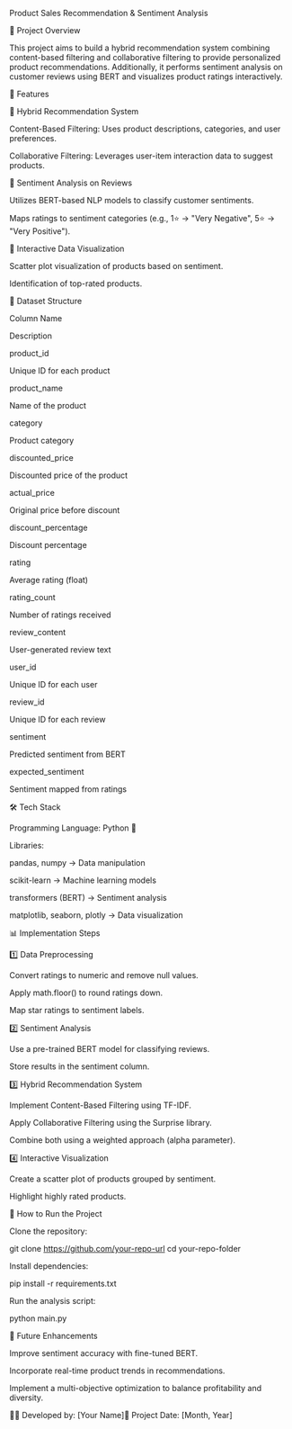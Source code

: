 Product Sales Recommendation & Sentiment Analysis

📌 Project Overview

This project aims to build a hybrid recommendation system combining content-based filtering and collaborative filtering to provide personalized product recommendations. Additionally, it performs sentiment analysis on customer reviews using BERT and visualizes product ratings interactively.

🚀 Features

🔹 Hybrid Recommendation System

Content-Based Filtering: Uses product descriptions, categories, and user preferences.

Collaborative Filtering: Leverages user-item interaction data to suggest products.

🔹 Sentiment Analysis on Reviews

Utilizes BERT-based NLP models to classify customer sentiments.

Maps ratings to sentiment categories (e.g., 1⭐ → "Very Negative", 5⭐ → "Very Positive").

🔹 Interactive Data Visualization

Scatter plot visualization of products based on sentiment.

Identification of top-rated products.

📂 Dataset Structure

Column Name

Description

product_id

Unique ID for each product

product_name

Name of the product

category

Product category

discounted_price

Discounted price of the product

actual_price

Original price before discount

discount_percentage

Discount percentage

rating

Average rating (float)

rating_count

Number of ratings received

review_content

User-generated review text

user_id

Unique ID for each user

review_id

Unique ID for each review

sentiment

Predicted sentiment from BERT

expected_sentiment

Sentiment mapped from ratings

🛠️ Tech Stack

Programming Language: Python 🐍

Libraries:

pandas, numpy → Data manipulation

scikit-learn → Machine learning models

transformers (BERT) → Sentiment analysis

matplotlib, seaborn, plotly → Data visualization

📊 Implementation Steps

1️⃣ Data Preprocessing

Convert ratings to numeric and remove null values.

Apply math.floor() to round ratings down.

Map star ratings to sentiment labels.

2️⃣ Sentiment Analysis

Use a pre-trained BERT model for classifying reviews.

Store results in the sentiment column.

3️⃣ Hybrid Recommendation System

Implement Content-Based Filtering using TF-IDF.

Apply Collaborative Filtering using the Surprise library.

Combine both using a weighted approach (alpha parameter).

4️⃣ Interactive Visualization

Create a scatter plot of products grouped by sentiment.

Highlight highly rated products.

🎯 How to Run the Project

Clone the repository:

git clone https://github.com/your-repo-url
cd your-repo-folder

Install dependencies:

pip install -r requirements.txt

Run the analysis script:

python main.py

📌 Future Enhancements

Improve sentiment accuracy with fine-tuned BERT.

Incorporate real-time product trends in recommendations.

Implement a multi-objective optimization to balance profitability and diversity.

👨‍💻 Developed by: [Your Name]📅 Project Date: [Month, Year]
